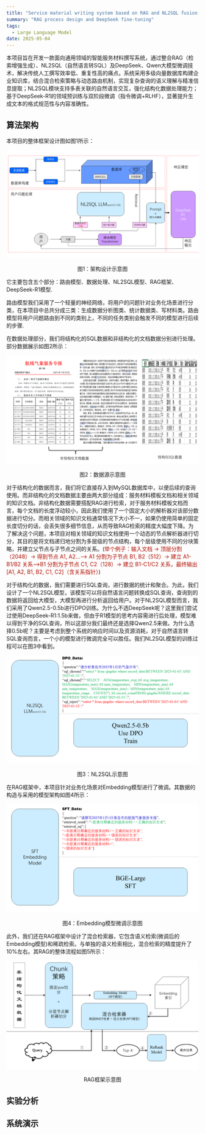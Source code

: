 ```yaml
---
title: "Service material writing system based on RAG and NL2SQL fusion architecture"
summary: "RAG process design and DeepSeek fine-tuning"
tags:
  - Large Language Model
date: 2025-05-04
---
```

本项目旨在开发一款面向通用领域的智能服务材料撰写系统，通过整合RAG（检索增强生成）、NL2SQL（自然语言转SQL）及DeepSeek、Qwen大模型微调技术，解决传统人工撰写效率低、重复性高的痛点。系统采用多级向量数据库构建企业知识库，结合混合检索策略与动态路由机制，实现复杂查询的语义理解与精准信息提取；NL2SQL模块支持多表关联的自然语言交互，强化结构化数据处理能力；基于DeepSeek-R1的领域预训练与双阶段微调（指令微调+RLHF），显著提升生成文本的格式规范性与内容准确性。

## 算法架构
本项目的整体框架设计图如图1所示：

![本项目的算法架构图](./framework.png)
<center><p>图1：架构设计示意图</p></center>

它主要包含五个部分：路由模型、数据处理、NL2SQL模型、RAG框架、DeepSeek-R1模型.

路由模型我们采用了一个轻量的神经网络，将用户的问题针对业务化场景进行分类，在本项目中总共分成三类：生成数据分析图类、统计数据类、写材料类。路由模型将用户问题路由到不同的类别上，不同的任务类别会触发不同的模型进行后续的步骤.

在数据处理部分，我们将结构化的SQL数据和非结构化的文档数据分别进行处理。部分数据展示如图2所示：

![数据源示意图](./dataprocess.png)
<center><p>图2：数据源示意图</p></center>

对于结构化的数据而言，我们将它直接存入到MySQL数据库中，以便后续的查询使用。而非结构化的文档数据主要由两大部分组成：服务材料模板文档和相关领域的知识文档。非结构化数据需要搭配RAG进行检索，对于服务材料模板文档而言，每个文档的长度浮动较小，因此我们使用了一个固定大小的解析器对该部分数据进行切分。而相关领域的知识文档通常情况下大小不一，如果仍使用简单的固定长度切分的话，会丢失很多细节信息，从而导致RAG检索的精度大幅度下降。为了解决这个问题，本项目对相关领域的知识文档使用一个动态的节点解析器进行切分，其目的是将文档递归地分割为多层级的节点结构，每个层级使用不同的分块策略，并建立父节点与子节点之间的关系。(<font color=bule>举个例子：输入文档 → 顶层分割（2048）→ 得到节点 A1, A2...--> A1 分割为子节点 B1, B2（512）→ 建立 A1-B1/B2 关系-->B1 分割为子节点 C1, C2（128）→ 建立 B1-C1/C2 关系，最终输出[A1, A2, B1, B2, C1, C2]（含关系指针）</font>)

对于结构化的数据，我们需要进行SQL查询，进行数据的统计和聚合。为此，我们设计了一个NL2SQL模型，该模型可以将自然语言问题转换成SQL查询，查询到的数据将返回给大模型，大模型再进行分析返回给用户。对于NL2SQL模型而言，我们采用了Qwen2.5-0.5b进行DPO训练。为什么不选DeepSeek呢？这里我们尝试过使用DeepSeek-R1:1.5b来做，但由于R1模型的思考内容需进行后处理，模型难以得到干净的SQL查询，所以这部分我们最终还是选择Qwen2.5来做。为什么选择0.5b呢？主要是考虑到整个系统的响应时间以及资源消耗，对于自然语言转SQL查询而言，一个小的模型进行微调完全可以胜任。我们NL2SQL模型的训练过程可以在图3中看到。

![NL2SQL示意图](./nl2sql.png)
<center><p>图3：NL2SQL示意图</p></center>

在RAG框架中，本项目针对业务化场景对Embedding模型进行了微调。其数据的构造与采用的模型架构如图4所示：

![Embedding模型微调示意图](./embedding.png)
<center><p>图4：Embedding模型微调示意图</p></center>

此外，我们还在RAG框架中设计了混合检索器，它包含语义检索(微调后的Embedding模型)和稀疏检索。与单独的语义检索相比，混合检索的精度提升了10%左右。其RAG的整体流程如图5所示：

![RAG框架示意图](./rag.png)
<center><p>RAG框架示意图</p></center>

## 实验分析

## 系统演示
